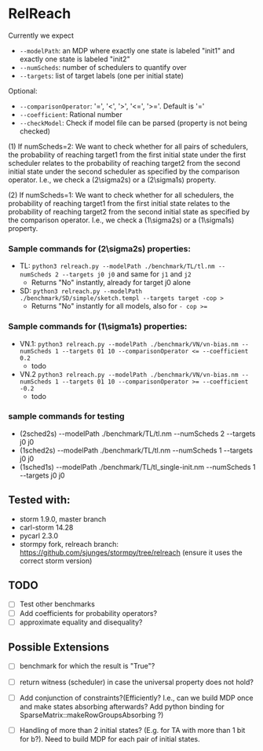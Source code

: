 # RelReach

Currently we expect
- ```--modelPath```: an MDP where exactly one state is labeled "init1" and exactly one state is labeled "init2"
- ```--numScheds```: number of schedulers to quantify over
- ```--targets```: list of target labels (one per initial state)

Optional:
- ```--comparisonOperator```: '=', '<', '>', '<=', '>='. Default is '='
- ```--coefficient```: Rational number
- ```--checkModel```: Check if model file can be parsed (property is not being checked)

(1) If numScheds=2:
We want to check whether for all pairs of schedulers, the probability of reaching target1 from the first initial state under the first scheduler relates to the probability of reaching target2 from the second initial state under the second scheduler as specified by the comparison operator.
I.e., we check a (2\sigma2s) or a (2\sigma1s) property.

(2) If numScheds=1:
We want to check whether for all schedulers, the probability of reaching target1 from the first initial state relates to the probability of reaching target2 from the second initial state as specified by the comparison operator.
I.e., we check a (1\sigma2s) or a (1\sigma1s) property.


### Sample commands for (2\sigma2s) properties:
- TL: ```python3 relreach.py --modelPath ./benchmark/TL/tl.nm --numScheds 2 --targets j0 j0``` and same for ```j1``` and ```j2```
  - Returns "No" instantly, already for target j0 alone
- SD: ```python3 relreach.py --modelPath ./benchmark/SD/simple/sketch.templ --targets target -cop >```
  - Returns "No" instantly for all models, also for ```- cop >=```

### Sample commands for (1\sigma1s) properties:
- VN.1: ```python3 relreach.py --modelPath ./benchmark/VN/vn-bias.nm --numScheds 1 --targets 01 10 --comparisonOperator <= --coefficient 0.2``` 
  - todo
- VN.2 ```python3 relreach.py --modelPath ./benchmark/VN/vn-bias.nm --numScheds 1 --targets 01 10 --comparisonOperator >= --coefficient -0.2```
  - todo

### sample commands for testing
- (2sched2s) --modelPath ./benchmark/TL/tl.nm --numScheds 2 --targets j0 j0
- (1sched2s) --modelPath ./benchmark/TL/tl.nm --numScheds 1 --targets j0 j0
- (1sched1s) --modelPath ./benchmark/TL/tl_single-init.nm --numScheds 1 --targets j0 j0

## Tested with:
- storm 1.9.0, master branch
- carl-storm 14.28
- pycarl 2.3.0
- stormpy fork, relreach branch: https://github.com/sjunges/stormpy/tree/relreach (ensure it uses the correct storm version)

## TODO
- [ ] Test other benchmarks
- [ ] Add coefficients for probability operators?
- [ ] approximate equality and disequality? 

## Possible Extensions
- [ ] benchmark for which the result is "True"?
- [ ] return witness (scheduler) in case the universal property does not hold?
- [ ] Add conjunction of constraints?(Efficiently? I.e., can we build MDP once and make states absorbing afterwards? Add python binding for SparseMatrix::makeRowGroupsAbsorbing ?)
- [ ] Handling of more than 2 initial states? (E.g. for TA with more than 1 bit for b?). Need to build MDP for each pair of initial states.

